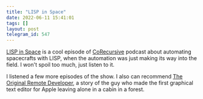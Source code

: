 ```yaml
---
title: "LISP in Space"
date: 2022-06-11 15:41:01
tags: []
layout: post
telegram_id: 547
---
```


[LISP in Space](https://corecursive.com/lisp-in-space-with-ron-garret/) is a cool episode of [CoRecursive](https://corecursive.com/) podcast about automating spacecrafts with LISP, when the automation was just making its way into the field. I won't spoil too much, just listen to it.

I listened a few more episodes of the show. I also can recommend [The Original Remote Developer](https://corecursive.com/remote-developer/), a story of the guy who made the first graphical text editor for Apple leaving alone in a cabin in a forest.
